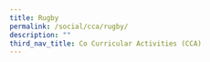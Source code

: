 ```yaml
---
title: Rugby
permalink: /social/cca/rugby/
description: ""
third_nav_title: Co Curricular Activities (CCA)
---
```

